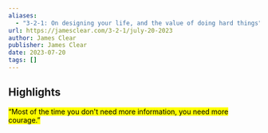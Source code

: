 ```yaml
---
aliases:
  - "3-2-1: On designing your life, and the value of doing hard things"
url: https://jamesclear.com/3-2-1/july-20-2023
author: James Clear
publisher: James Clear
date: 2023-07-20
tags: []
---
```


## Highlights
<mark>“Most of the time you don't need more information, you need more courage.”</mark>

